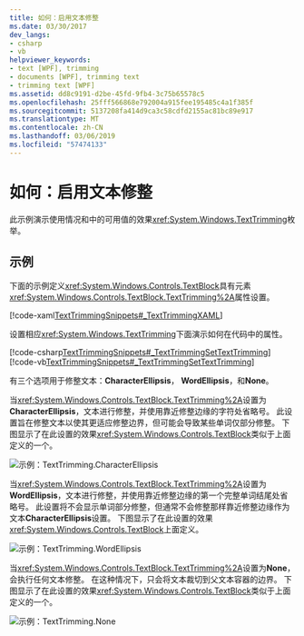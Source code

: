 ```yaml
---
title: 如何：启用文本修整
ms.date: 03/30/2017
dev_langs:
- csharp
- vb
helpviewer_keywords:
- text [WPF], trimming
- documents [WPF], trimming text
- trimming text [WPF]
ms.assetid: dd8c9191-d2be-45fd-9fb4-3c75b65578c5
ms.openlocfilehash: 25fff566868e792004a915fee195485c4a1f385f
ms.sourcegitcommit: 5137208fa414d9ca3c58cdfd2155ac81bc89e917
ms.translationtype: MT
ms.contentlocale: zh-CN
ms.lasthandoff: 03/06/2019
ms.locfileid: "57474133"
---
```

# <a name="how-to-enable-text-trimming"></a>如何：启用文本修整

此示例演示使用情况和中的可用值的效果<xref:System.Windows.TextTrimming>枚举。

## <a name="example"></a>示例

下面的示例定义<xref:System.Windows.Controls.TextBlock>具有元素<xref:System.Windows.Controls.TextBlock.TextTrimming%2A>属性设置。

[!code-xaml[TextTrimmingSnippets#_TextTrimmingXAML](~/samples/snippets/csharp/VS_Snippets_Wpf/TextTrimmingSnippets/CSharp/Window1.xaml#_texttrimmingxaml)]

设置相应<xref:System.Windows.TextTrimming>下面演示如何在代码中的属性。

[!code-csharp[TextTrimmingSnippets#_TextTrimmingSetTextTrimming](~/samples/snippets/csharp/VS_Snippets_Wpf/TextTrimmingSnippets/CSharp/Window1.xaml.cs#_texttrimmingsettexttrimming)]
[!code-vb[TextTrimmingSnippets#_TextTrimmingSetTextTrimming](~/samples/snippets/visualbasic/VS_Snippets_Wpf/TextTrimmingSnippets/VisualBasic/Window1.xaml.vb#_texttrimmingsettexttrimming)]

有三个选项用于修整文本：**CharacterEllipsis**， **WordEllipsis**，和**None**。

当<xref:System.Windows.Controls.TextBlock.TextTrimming%2A>设置为**CharacterEllipsis**，文本进行修整，并使用靠近修整边缘的字符处省略号。  此设置旨在修整文本以使其更适应修整边界，但可能会导致某些单词仅部分修整。  下图显示了在此设置的效果<xref:System.Windows.Controls.TextBlock>类似于上面定义的一个。

![示例：TextTrimming.CharacterEllipsis](./media/texttrimming-character.png "TextTrimming_Character")

当<xref:System.Windows.Controls.TextBlock.TextTrimming%2A>设置为**WordEllipsis**，文本进行修整，并使用靠近修整边缘的第一个完整单词结尾处省略号。  此设置将不会显示单词部分修整，但通常不会修整那样靠近修整边缘作为文本**CharacterEllipsis**设置。  下图显示了在此设置的效果<xref:System.Windows.Controls.TextBlock>上面定义。

![示例：TextTrimming.WordEllipsis](./media/texttrimming-word.png "TextTrimming_Word")

当<xref:System.Windows.Controls.TextBlock.TextTrimming%2A>设置为**None**，会执行任何文本修整。  在这种情况下，只会将文本裁切到父文本容器的边界。  下图显示了在此设置的效果<xref:System.Windows.Controls.TextBlock>类似于上面定义的一个。

![示例：TextTrimming.None](./media/texttrimming-none.png "TextTrimming_None")
